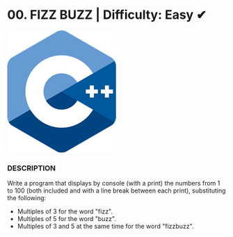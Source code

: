# 00. FIZZ BUZZ | Difficulty: Easy ✔

![c++](/img/C++mini.png)

### DESCRIPTION

Write a program that displays by console (with a print) the numbers from 1 to 100 (both included and with a line break between each print), substituting the following:
- Multiples of 3 for the word "fizz".
- Multiples of 5 for the word "buzz".
- Multiples of 3 and 5 at the same time for the word "fizzbuzz".
